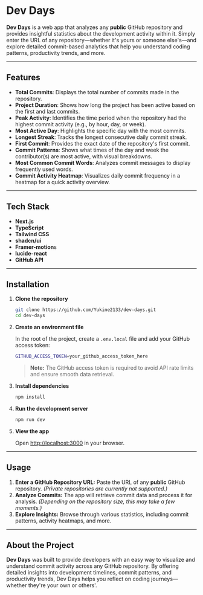 # Dev Days

**Dev Days** is a web app that analyzes any **public** GitHub repository and provides insightful statistics about the development activity within it. Simply enter the URL of any repository—whether it's yours or someone else's—and explore detailed commit-based analytics that help you understand coding patterns, productivity trends, and more.

---

## Features

- **Total Commits**: Displays the total number of commits made in the repository.
- **Project Duration**: Shows how long the project has been active based on the first and last commits.
- **Peak Activity**: Identifies the time period when the repository had the highest commit activity (e.g., by hour, day, or week).
- **Most Active Day**: Highlights the specific day with the most commits.
- **Longest Streak**: Tracks the longest consecutive daily commit streak.
- **First Commit**: Provides the exact date of the repository's first commit.
- **Commit Patterns**: Shows what times of the day and week the contributor(s) are most active, with visual breakdowns.
- **Most Common Commit Words**: Analyzes commit messages to display frequently used words.
- **Commit Activity Heatmap**: Visualizes daily commit frequency in a heatmap for a quick activity overview.

---

## Tech Stack

- **Next.js**
- **TypeScript**
- **Tailwind CSS**
- **shadcn/ui**
- **Framer-motion**s
- **lucide-react**
- **GitHub API**

---

## Installation

1. **Clone the repository**

   ```bash
   git clone https://github.com/Yukine2133/dev-days.git
   cd dev-days
   ```

2. **Create an environment file**

   In the root of the project, create a `.env.local` file and add your GitHub access token:

   ```bash
   GITHUB_ACCESS_TOKEN=your_github_access_token_here
   ```

   > **Note:** The GitHub access token is required to avoid API rate limits and ensure smooth data retrieval.

3. **Install dependencies**

   ```bash
   npm install
   ```

4. **Run the development server**

   ```bash
   npm run dev
   ```

5. **View the app**

   Open [http://localhost:3000](http://localhost:3000) in your browser.

---

## Usage

1. **Enter a GitHub Repository URL:** Paste the URL of any **public** GitHub repository. _(Private repositories are currently not supported.)_
2. **Analyze Commits:** The app will retrieve commit data and process it for analysis. _(Depending on the repository size, this may take a few moments.)_
3. **Explore Insights:** Browse through various statistics, including commit patterns, activity heatmaps, and more.

---

## About the Project

**Dev Days** was built to provide developers with an easy way to visualize and understand commit activity across any GitHub repository. By offering detailed insights into development timelines, commit patterns, and productivity trends, Dev Days helps you reflect on coding journeys—whether they're your own or others'.
